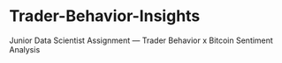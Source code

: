 # Trader-Behavior-Insights
Junior Data Scientist Assignment — Trader Behavior x Bitcoin Sentiment Analysis




